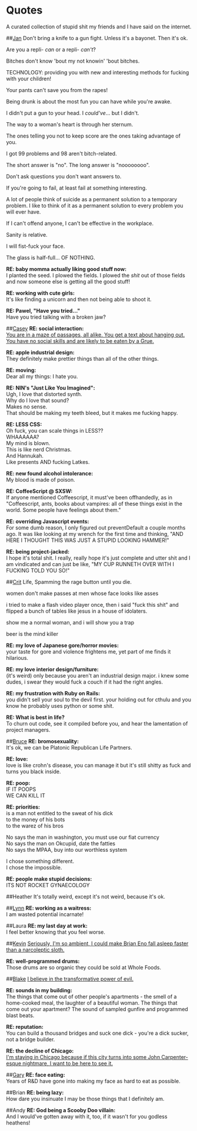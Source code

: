 # Quotes
A curated collection of stupid shit my friends and I have said on the internet.

##[Jan](https://twitter.com/janszpila)
Don't bring a knife to a gun fight. Unless it's a bayonet. Then it's ok.

Are you a repli- *can* or a repli- *can't*?

Bitches don't know 'bout my not knowin' 'bout bitches.

TECHNOLOGY: providing you with new and interesting methods for fucking with your children!

Your pants can't save you from the rapes!

Being drunk is about the most fun you can have while you're awake.

I didn't put a gun to your head. I *could've*… but I didn't.

The way to a woman's heart is through her sternum.

The ones telling you not to keep score are the ones taking advantage of you.

I got 99 problems and 98 aren't bitch-related.

The short answer is "no". The long answer is "noooooooo".

Don't ask questions you don't want answers to.

If you're going to fail, at least fail at something interesting.

A lot of people think of suicide as a permanent solution to a temporary problem. I like to think of it as a permanent solution to every problem you will ever have.

If I can't offend anyone, I can't be effective in the workplace.

Sanity is relative.

I will fist-fuck your face.

The glass is half-full… OF NOTHING.

**RE: baby momma actually liking good stuff now:**  
I planted the seed. I plowed the fields. I plowed the *shit* out of those fields and now someone else is getting all the good stuff!

**RE: working with cute girls:**  
It's like finding a unicorn and then not being able to shoot it.

**RE: Pawel, "Have you tried…"**  
Have you tried talking with a broken jaw?

##[Casey](https://twitter.com/Raedances)
**RE: social interaction:**  
[You are in a maze of passages, all alike. You get a text about hanging out. You have no social skills and are likely to be eaten by a Grue.](https://twitter.com/Raedances/status/146779271644446720)

**RE: apple industrial design:**   
They definitely make prettier things than all of the other things.

**RE: moving:**  
Dear all my things: I hate you.

**RE: NIN's "Just Like You Imagined":**  
Ugh, I love that distorted synth.  
Why do I love that sound?  
Makes no sense.  
That should be making my teeth bleed, but it makes me fucking happy.

**RE: LESS CSS:**  
Oh fuck, you can scale things in LESS??  
WHAAAAAA?  
My mind is blown.  
This is like nerd Christmas.  
And Hannukah.  
Like presents AND fucking Latkes.

**RE: new found alcohol intolerance:**  
My blood is made of poison.

**RE: CoffeeScript @ SXSW:**  
If anyone mentioned Coffeescript, it must've been offhandedly, as in "Coffeescript, ants, books about vampires: all of these things exist in the world.  Some people have feelings about them."

**RE: overriding Javascript events:**  
For some dumb reason, I only figured out preventDefault a couple months ago.
It was like looking at my wrench for the first time and thinking, "AND HERE I THOUGHT THIS WAS JUST A STUPID LOOKING HAMMER!"

**RE: being project-jacked:**  
I hope it's total shit.  I really, really hope it's just complete and utter shit and I am vindicated and can just be like, "MY CUP RUNNETH OVER WITH I FUCKING TOLD YOU SO!"

##[Crit](https://twitter.com/Chrisushi)
Life, Spamming the rage button until you die.

women don't make passes at men whose face looks like asses

i tried to make a flash video player once, then i said "fuck this shit" and flipped a bunch of tables like jesus in a house of idolaters.

show me a normal woman, and i will show you a trap

beer is the mind killer

**RE: my love of Japanese gore/horror movies:**  
your taste for gore and violence frightens me, yet part of me finds it hilarious.

**RE: my love interior design/furniture:**  
(it's weird) only because you aren't an industrial design major.
i knew some dudes, i swear they would fuck a couch if it had the right angles.

**RE: my frustration with Ruby on Rails:**  
you didn't sell your soul to the devil first. your holding out for cthulu and you know he probably uses python or some shit.

**RE: What is best in life?**  
To churn out code, see it compiled before you, and hear the lamentation of project managers.

##[Bruce](https://twitter.com/AphoticLabs)
**RE: bromosexuality:**  
It's ok, we can be Platonic Republican Life Partners.

**RE: love:**  
love is like crohn's disease, you can manage it but it's still shitty as fuck and turns you black inside.

**RE: poop:**  
IF IT POOPS  
WE CAN KILL IT

**RE: priorities:**  
is a man not entitled to the sweat of his dick  
to the money of his bots  
to the warez of his bros

No says the man in washington, you must use our fiat currency  
No says the man on Okcupid, date the fatties  
No says the MPAA, buy into our worthless system

I chose something different.   
I chose the impossible.

**RE: people make stupid decisions:**  
ITS NOT ROCKET GYNAECOLOGY

##Heather
It's totally weird, except it's not weird, because it's ok.

##[Lynn](https://twitter.com/lynnhessel)
**RE: working as a waitress:**  
I am wasted potential incarnate!

##Laura
**RE: my last day at work:**  
I feel better knowing that you feel worse.

##[Kevin](https://twitter.com/kb_aw)
[Seriously, I'm so ambient, I could make Brian Eno fall asleep faster than a narcoleptic sloth.](https://twitter.com/kb_aw/status/136648583767269377)

**RE: well-programmed drums:**  
Those drums are so organic they could be sold at Whole Foods.

##[Blake](https://twitter.com/BlakeDinwiddie)
[I believe in the transformative power of evil.](https://twitter.com/BlakeDinwiddie/status/278628100219219968)

**RE: sounds in my building:**  
The things that come out of other people's apartments - the smell of a home-cooked meal, the laughter of a beautiful woman. The things that come out your apartment? The sound of sampled gunfire and programmed blast beats.

**RE: reputation:**  
You can build a thousand bridges and suck one dick - you're a dick sucker, not a bridge builder.

**RE: the decline of Chicago:**  
[I'm staying in Chicago because if this city turns into some John Carpenter-esque nightmare, I want to be here to see it.](https://twitter.com/BlakeDinwiddie/status/355476172928335872)

##[Gary](https://twitter.com/garykupczak)
**RE: face eating:**  
Years of R&D have gone into making my face as hard to eat as possible.

##Brian
**RE: being lazy:**  
How dare you insinuate I may be those things that I definitely am.

##Andy
**RE: God being a Scooby Doo villain:**  
And I would've gotten away with it, too, if it wasn't for you godless heathens!
